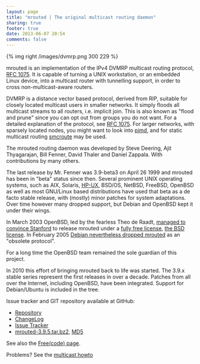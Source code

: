 ```yaml
---
layout: page
title: "mrouted | The original multicast routing daemon"
sharing: true
footer: true
date: 2013-06-07 20:54
comments: false
---
```


{% img right /images/dvmrp.png 300 229 %}

mrouted is an implementation of the IPv4 DVMRP multicast routing
protocol, [RFC 1075](http://tools.ietf.org/html/rfc1075).  It is
capable of turning a UNIX workstation, or an embedded Linux device,
into a multicast router with tunnelling support, in order to cross
non-multicast-aware routers.

DVMRP is a distance vector based protocol, derived from RIP, suitable
for closely located multicast users in smaller networks.  It simply
floods all multicast streams to all routers, i.e. implicit join.  This
is also known as "flood and prune" since you can opt out from groups
you do not want.  For a detailed explanation of the protocol, see
[RFC 1075](http://tools.ietf.org/html/rfc1075).  For larger networks,
with sparsely located nodes, you might want to look into
[pimd](/pimd.html), and for static multicast routing
[smcroute](/smcroute.html) may be used.

The mrouted routing daemon was developed by Steve Deering, Ajit
Thyagarajan, Bill Fenner, David Thaler and Daniel Zappala. With
contributions by many others.

The last release by Mr. Fenner was 3.9-beta3 on April 26 1999 and
mrouted has been in "beta" status since then. Several prominent UNIX
operating systems, such as AIX, Solaris,
[HP-UX](http://docs.hp.com/en/B2355-90777/ch01s01.html), BSD/OS,
NetBSD, FreeBSD, OpenBSD as well as most GNU/Linux based distributions
have used that beta as a de facto stable release, with (mostly) minor
patches for system adaptations. Over time however many dropped
support, but Debian and OpenBSD kept it under their wings.

In March 2003 OpenBSD, led by the fearless Theo de Raadt,
[managed to convince Stanford](http://www.openbsd.org/cgi-bin/cvsweb/src/usr.sbin/mrouted/LICENSE)
to release mrouted under a
[fully free license](https://github.com/troglobit/mrouted/blob/master/LICENSE),
[the BSD license](http://en.wikipedia.org/wiki/BSD_licenses).  In
February 2005
[Debian nevertheless dropped mrouted](http://bugs.debian.org/cgi-bin/bugreport.cgi?bug=288112)
as an "obsolete protocol".

For a long time the OpenBSD team remained the sole guardian of this
project.

In 2010 this effort of bringing mrouted back to life was started. The
3.9.x stable series represent the first releases in over a
decade. Patches from all over the Internet, including OpenBSD, have
been integrated. Support for Debian/Ubuntu is included in the tree.

Issue tracker and GIT repository available at GitHub:

   * [Repository](http://github.com/troglobit/mrouted)
   * [ChangeLog](https://github.com/troglobit/mrouted/blob/master/ChangeLog) 
   * [Issue Tracker](http://github.com/troglobit/mrouted/issues)
   * [mrouted-3.9.5.tar.bz2](ftp://troglobit.com/mrouted/mrouted-3.9.5.tar.bz2),
     [MD5](ftp://troglobit.com/mrouted/mrouted-3.9.5.tar.bz2.md5)

See also the [Free(code) page](http://freecode.com/projects/mrouted).

Problems?  See the [multicast howto](/multicast-howto.html)

